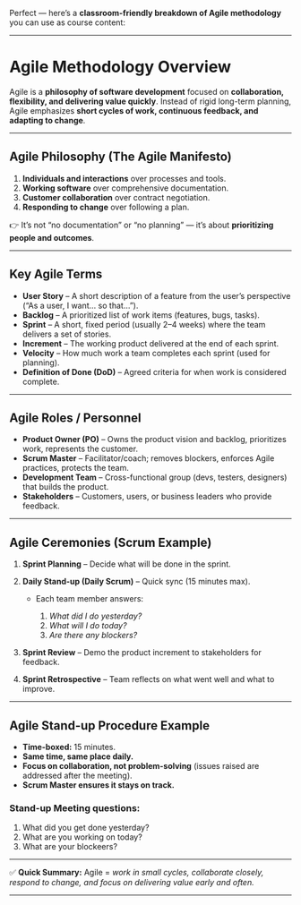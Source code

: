 Perfect — here’s a **classroom-friendly breakdown of Agile methodology** you can use as course content:

---

# **Agile Methodology Overview**

Agile is a **philosophy of software development** focused on **collaboration, flexibility, and delivering value quickly**. Instead of rigid long-term planning, Agile emphasizes **short cycles of work, continuous feedback, and adapting to change**.

---

## **Agile Philosophy (The Agile Manifesto)**

1. **Individuals and interactions** over processes and tools.
2. **Working software** over comprehensive documentation.
3. **Customer collaboration** over contract negotiation.
4. **Responding to change** over following a plan.

👉 It’s not “no documentation” or “no planning” — it’s about **prioritizing people and outcomes**.

---

## **Key Agile Terms**

* **User Story** – A short description of a feature from the user’s perspective (“As a user, I want… so that…”).
* **Backlog** – A prioritized list of work items (features, bugs, tasks).
* **Sprint** – A short, fixed period (usually 2–4 weeks) where the team delivers a set of stories.
* **Increment** – The working product delivered at the end of each sprint.
* **Velocity** – How much work a team completes each sprint (used for planning).
* **Definition of Done (DoD)** – Agreed criteria for when work is considered complete.

---

## **Agile Roles / Personnel**

* **Product Owner (PO)** – Owns the product vision and backlog, prioritizes work, represents the customer.
* **Scrum Master** – Facilitator/coach; removes blockers, enforces Agile practices, protects the team.
* **Development Team** – Cross-functional group (devs, testers, designers) that builds the product.
* **Stakeholders** – Customers, users, or business leaders who provide feedback.

---

## **Agile Ceremonies (Scrum Example)**

1. **Sprint Planning** – Decide what will be done in the sprint.
2. **Daily Stand-up (Daily Scrum)** – Quick sync (15 minutes max).

   * Each team member answers:

     1. *What did I do yesterday?*
     2. *What will I do today?*
     3. *Are there any blockers?*
3. **Sprint Review** – Demo the product increment to stakeholders for feedback.
4. **Sprint Retrospective** – Team reflects on what went well and what to improve.

---

## **Agile Stand-up Procedure Example**

* **Time-boxed:** 15 minutes.
* **Same time, same place daily.**
* **Focus on collaboration, not problem-solving** (issues raised are addressed after the meeting).
* **Scrum Master ensures it stays on track.**

### Stand-up Meeting questions:
1. What did you get done yesterday?
2. What are you working on today?
3. What are your blockeers?


---

✅ **Quick Summary:**
Agile = *work in small cycles, collaborate closely, respond to change, and focus on delivering value early and often.*

---

